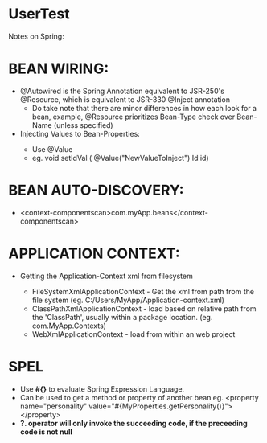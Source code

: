 # UserTest

Notes on Spring:

# BEAN WIRING:
<ul>
	<li>@Autowired is the Spring Annotation equivalent to JSR-250's @Resource, which is equivalent to JSR-330 @Inject annotation
	<ul>
  		<li>Do take note that there are minor differences in how each look for a bean, example, @Resource prioritizes Bean-Type check over Bean-Name (unless specified)</li>
  	</ul>
	<li>Injecting Values to Bean-Properties:</li>
	<ul>
  		<li>Use @Value</li>
  		<li>eg. void setIdVal ( @Value("NewValueToInject") Id id)</li>
  	</ul>
</ul>

# BEAN AUTO-DISCOVERY:
- &lt;context-componentscan>com.myApp.beans&lt;/context-componentscan>

# APPLICATION CONTEXT:
<ul>
	<li>Getting the Application-Context xml from filesystem</li>
	<ul>
		<li>FileSystemXmlApplicationContext - Get the xml from path from the file system (eg. C:/Users/MyApp/Application-context.xml)</li>
		<li>ClassPathXmlApplicationContext  - load based on relative path from the 'ClassPath', usually within a package location. (eg. com.MyApp.Contexts)</li>
		<li>WebXmlApplicationContext - load from within an web project</li>
	</ul>
</ul>

# SPEL
<ul>
	<li>Use <b>#{}</b> to evaluate Spring Expression Language.</li>
	<li>Can be used to get a method or property of another bean eg. &lt;property name="personality" value="#{MyProperties.getPersonality()}">&lt;/property></li>
	<li><b>?. operator will only invoke the succeeding code, if the preceeding code is not null<b></li>
</ul>